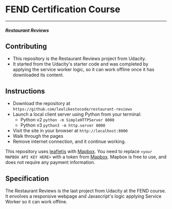 # FEND Certification Course
---
#### _Restaurant Reviews_

## Contributing

 - This repository is the Restaurant Reviews project from Udacity.
 - It started from the Udacity's starter code and was completed by applying the service worker logic, so it can work offline once it has downloaded its content.

## Instructions

 - Download the repository at `https://github.com/leolikestocode/restaurant-reviews`
 - Launch a local client server using Python from your terminal:
    -  Python v2 `python -m SimpleHTTPServer 8000`
    - Python v3 `python3 -m http.server 8000`
 - Visit the site in your browser at `http://localhost:8000`
 - Walk through the pages
 - Remove internet connection, and it continue working.

This repository uses [leafletjs](https://leafletjs.com/) with [Mapbox](https://www.mapbox.com/). You need to replace `<your MAPBOX API KEY HERE>` with a token from [Mapbox](https://www.mapbox.com/). Mapbox is free to use, and does not require any payment information.

## Specification

The Restaurant Reviews is the last project from Udacity at the FEND course. It envolves a responsive webpage and Javascript's logic applying Service Worker so it can work offline.
